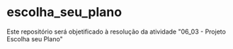 # escolha_seu_plano
Este repositório será objetificado à resolução da atividade "06_03 - Projeto Escolha seu Plano"

